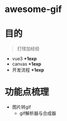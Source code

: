 # awesome-gif
# 目的
> 打怪加经验
- vue3 **+1exp**
- canvas **+1exp**
- 开发流程 **+1exp**
# 功能点梳理
- 图片转gif
  - gif解析器与合成器